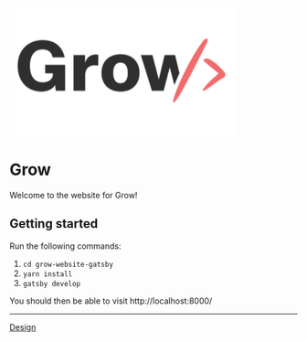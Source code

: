 ![Grow](./grow-logo.png)

# Grow

Welcome to the website for Grow!

## Getting started

Run the following commands:

1. `cd grow-website-gatsby`
2. `yarn install`
3. `gatsby develop`

You should then be able to visit http://localhost:8000/

---

[Design](https://zpl.io/2vOq1Or)
